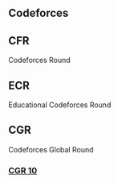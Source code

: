 ## Codeforces

## CFR

Codeforces Round



## ECR

Educational Codeforces Round



## CGR

Codeforces Global Round

### [CGR 10](./codeforces/cgr10.md)

